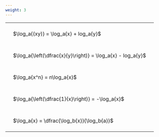 ```yaml
---
weight: 3
---
```


<style type="text/css">
#T_56700 th.col_heading {
  text-align: left;
  font-size: 1em;
}
#T_56700 td {
  text-align: left;
  font-size: 1em;
  padding: 1.5em;
}
</style>
<table id="T_56700">
  <thead>
  </thead>
  <tbody>
    <tr>
      <td id="T_56700_row0_col0" class="data row0 col0" >$\log_a{(xy)} = \log_a{x} + log_a{y}$</td>
    </tr>
    <tr>
      <td id="T_56700_row1_col0" class="data row1 col0" >$\log_a{\left(\dfrac{x}{y}\right)} = \log_a{x} - log_a{y}$</td>
    </tr>
    <tr>
      <td id="T_56700_row2_col0" class="data row2 col0" >$\log_a{x^n} = n\log_a{x}$</td>
    </tr>
    <tr>
      <td id="T_56700_row3_col0" class="data row3 col0" >$\log_a{\left(\dfrac{1}{x}\right)} = -\log_a{x}$</td>
    </tr>
    <tr>
      <td id="T_56700_row4_col0" class="data row4 col0" >$\log_a{x} = \dfrac{\log_b{x}}{\log_b{a}}$</td>
    </tr>
  </tbody>
</table>

